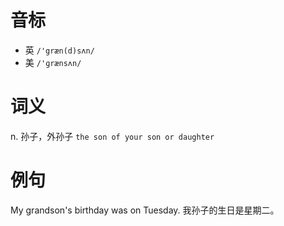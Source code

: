 # 音标

- 英 `/'græn(d)sʌn/`
- 美 `/'ɡrænsʌn/`

# 词义

n. 孙子，外孙子
`the son of your son or daughter`

# 例句

My grandson's birthday was on Tuesday.
我孙子的生日是星期二。


